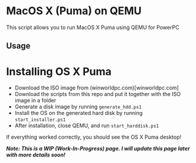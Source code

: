 # MacOS X (Puma) on QEMU

This script allows you to run MacOS X Puma using QEMU for PowerPC

## Usage

# Installing OS X Puma

- Download the ISO image from (winworldpc.com)[winworldpc.com]
- Download the scripts from this repo and put it together with the ISO image in a folder
- Generate a disk image by running `generate_hdd.ps1`
- Install the OS on the generated hard disk by running `start_installer.ps1`
- After installation, close QEMU, and run `start_harddisk.ps1`

If everything worked correctly, you should see the OS X Puma desktop!

***Note: This is a WIP (Work-In-Progress) page. I will update this page later with more details soon!***